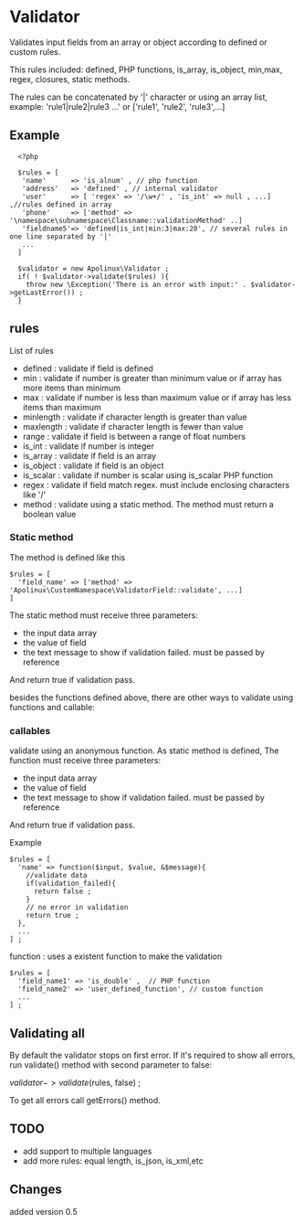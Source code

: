 # Validator

Validates input fields from an array or object according to defined or custom rules.


This rules included: defined, PHP functions, is_array, is_object, min,max, regex, closures, static methods.

The rules can be concatenated by '|' character or using an array list, example:
'rule1|rule2|rule3 ...'  or ['rule1', 'rule2', 'rule3',...]

## Example

```
  <?php
  
  $rules = [
   'name'      => 'is_alnum' , // php function
   'address'   => 'defined' , // internal validator
   'user'      => [ 'regex' => '/\w+/' , 'is_int' => null , ...] ,//rules defined in array
   'phone'     => ['method' => '\namespace\subnamespace\Classname::validationMethod' ..]
   'fieldname5'=> 'defined|is_int|min:3|max:20', // several rules in one line separated by '|'
   ...
  ]

  $validator = new Apolinux\Validator ;
  if( ! $validator->validate($rules) ){
    throw new \Exception('There is an error with input:' . $validator->getLastError()) ;
  }
```

## rules

List of rules

* defined   : validate if field is defined
* min       : validate if number is greater than minimum value or if array has more items than minimum
* max       : validate if number is less than maximum value or if array has less items than maximum
* minlength : validate if character length is greater than value
* maxlength : validate if character length is fewer than value
* range     : validate if field is between a range of float numbers
* is_int    : validate if number is integer
* is_array  : validate if field is an array
* is_object : validate if field is an object
* is_scalar : validate if number is scalar using is_scalar PHP function
* regex     : validate if field match regex. must include enclosing characters like '/'
* method    : validate using a static method. The method must return a boolean value

### Static method

The method is defined like this

```
$rules = [
  'field_name' => ['method' => 'Apolinux\CustomNamespace\ValidatorField::validate', ...]
]
```

The static method must receive three parameters:
* the input data array
* the value of field
* the text message to show if validation failed. must be passed by reference

And return true if validation pass.


besides the functions defined above, there are other ways to validate using functions and callable:

### callables  

validate using an anonymous function. As static method is defined, The function must receive three parameters:
* the input data array
* the value of field
* the text message to show if validation failed. must be passed by reference

And return true if validation pass.

Example

```
$rules = [
  'name' => function($input, $value, &$message){
    //validate data 
    if(validation_failed){
      return false ;
    }
    // no error in validation
    return true ;
  },
  ...
] ;
```


function  : uses a existent function to make the validation

```
$rules = [
  'field_name1' => 'is_double' ,  // PHP function 
  'field_name2' => 'user_defined_function', // custom function
  ...
] ;

```

## Validating all

By default the validator stops on first error. If it's required to show all errors,
run validate() method with second parameter to false:


$validator->validate($rules, false) ;


To get all errors call getErrors() method.


## TODO

* add support to multiple languages
* add more rules: equal length, is_json, is_xml,etc

## Changes

added version 0.5